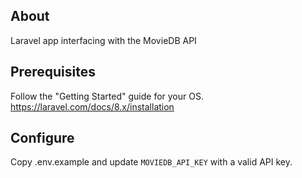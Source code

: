 ## About

Laravel app interfacing with the MovieDB API

## Prerequisites

Follow the "Getting Started" guide for your OS. https://laravel.com/docs/8.x/installation

## Configure

Copy .env.example and update `MOVIEDB_API_KEY` with a valid API key.

